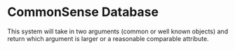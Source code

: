 # CommonSense Database
This system will take in two arguments (common or well known objects)
and return which argument is larger or a reasonable comparable attribute.
